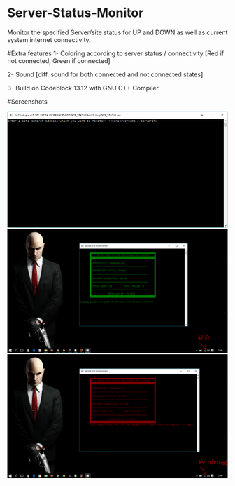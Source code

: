 # Server-Status-Monitor
Monitor the specified Server/site status for UP and DOWN as well as current system internet connectivity.

#Extra features
1- Coloring according to server status / connectivity
 [Red if not connected, Green if connected]

2- Sound [diff. sound for both connected and not connected states]

3- Build on Codeblock 13.12 with GNU C++ Compiler.

#Screenshots

![alt tag](./1.PNG)
![alt tag](./2.PNG)
![alt tag](./3.PNG)
